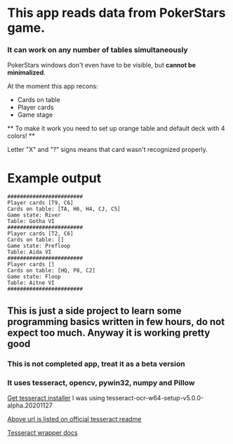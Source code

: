 # This app reads data from PokerStars game.
### It can work on any number of tables simultaneously

PokerStars windows don't even have to be visible, but **cannot be minimalized**.


At the moment this app recons:
* Cards on table
* Player cards
* Game stage

** To make it work you need to set up orange table and default deck with 4 colors! **

Letter "X" and "?" signs means that card wasn't recognized properly.

# Example output
```
########################
Player cards [T9, C6]
Cards on table: [TA, H6, H4, CJ, C5]
Game state: River
Table: Gotha VI
########################
Player cards [T2, C6]
Cards on table: []
Game state: Prefloop
Table: Aida VI
########################
Player cards []
Cards on table: [HQ, P8, C2]
Game state: Floop
Table: Aitne VI
########################
```
## This is just a side project to learn some programming basics written in few hours, do not expect too much. Anyway it is working pretty good
### This is not completed app, treat it as a beta version 
 
### It uses tesseract, opencv, pywin32, numpy and Pillow
[Get tesseract installer](https://github.com/UB-Mannheim/tesseract/wiki)
I was using tesseract-ocr-w64-setup-v5.0.0-alpha.20201127

[Above url is listed on official tesseract readme](https://github.com/tesseract-ocr/tesseract)

[Tesseract wrapper docs](https://pypi.org/project/pytesseract/)
